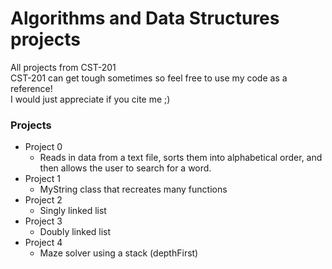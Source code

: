 # Algorithms and Data Structures projects
All projects from CST-201 </br>
CST-201 can get tough sometimes so feel free to use my code as a reference! </br> I would just appreciate if you cite me ;)
### Projects
* Project 0
  - Reads in data from a text file, sorts them into alphabetical order, and then allows the user to search for a word.
* Project 1
  - MyString class that recreates many functions
* Project 2
  - Singly linked list
* Project 3
  - Doubly linked list
* Project 4
  - Maze solver using a stack (depthFirst)
